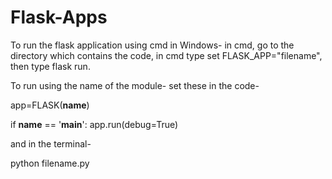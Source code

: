 # Flask-Apps

To run the flask application using cmd in Windows-
in cmd, go to the directory which contains the code, in cmd type set FLASK_APP="filename", then type flask run.

To run using the name of the module-
set these in the code-

app=FLASK(__name__)

if __name__ == '__main__':
app.run(debug=True)

and in the terminal- 

python filename.py
